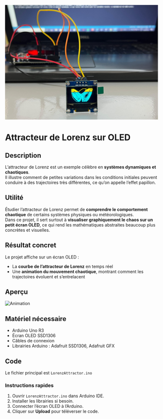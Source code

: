 
<img src="oledAttracteur.jpg" alt="Attracteur" width="600">

# Attracteur de Lorenz sur OLED

## Description
L’attracteur de Lorenz est un exemple célèbre en **systèmes dynamiques et chaotiques**.  
Il illustre comment de petites variations dans les conditions initiales peuvent conduire à des trajectoires très différentes, ce qu’on appelle l’effet papillon.  

## Utilité
Étudier l’attracteur de Lorenz permet de **comprendre le comportement chaotique** de certains systèmes physiques ou météorologiques.  
Dans ce projet, il sert surtout à **visualiser graphiquement le chaos sur un petit écran OLED**, ce qui rend les mathématiques abstraites beaucoup plus concrètes et visuelles.  

## Résultat concret
Le projet affiche sur un écran OLED :  
- La **courbe de l’attracteur de Lorenz** en temps réel  
- Une **animation du mouvement chaotique**, montrant comment les trajectoires évoluent et s’entrelacent

## Aperçu
![Animation](attractorLorenzVid.gif) 

## Matériel nécessaire
- Arduino Uno R3  
- Écran OLED SSD1306
- Câbles de connexion
- Librairies Arduino : Adafruit SSD1306, Adafruit GFX

## Code
Le fichier principal est `LorenzAttractor.ino`

### Instructions rapides
1. Ouvrir `LorenzAttractor.ino` dans Arduino IDE.  
2. Installer les librairies si besoin.  
3. Connecter l’écran OLED à l’Arduino.  
4. Cliquer sur **Upload** pour téléverser le code.  

